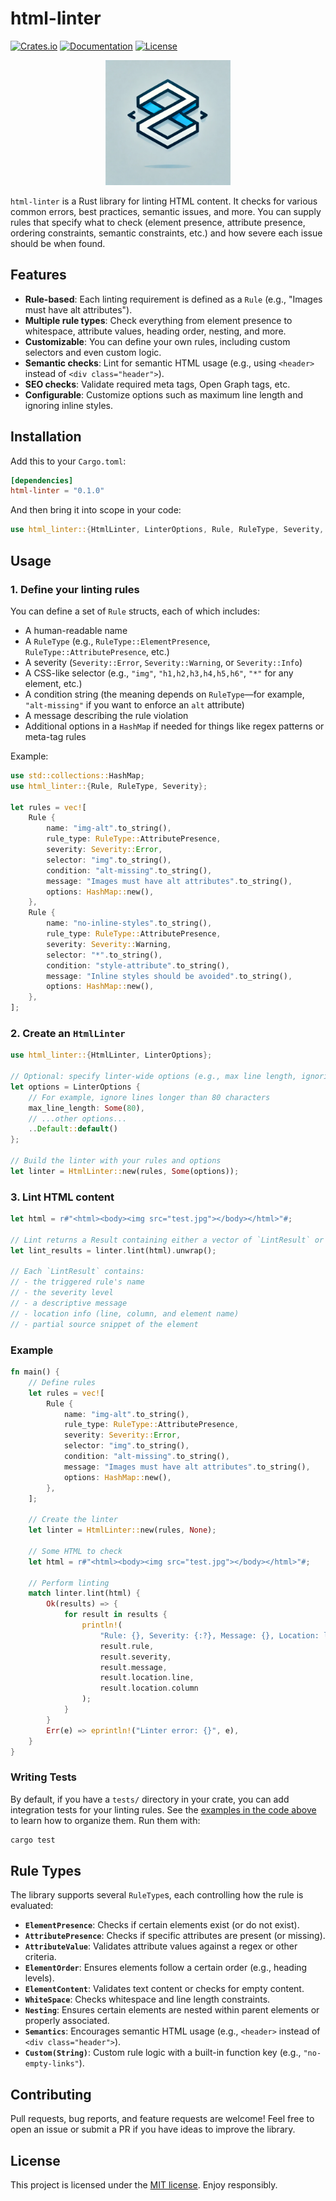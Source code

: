 # html-linter

[![Crates.io](https://img.shields.io/crates/v/html-linter.svg)](https://crates.io/crates/html-linter)
[![Documentation](https://docs.rs/html-linter/badge.svg)](https://docs.rs/html-linter)
[![License](https://img.shields.io/crates/l/html-linter.svg)](LICENSE)

<p align="center">
  <img src="docs/images/logo.png" alt="HTML Linter Logo" width="200">
</p>

`html-linter` is a Rust library for linting HTML content. It checks for various common errors, best practices, semantic issues, and more. You can supply rules that specify what to check (element presence, attribute presence, ordering constraints, semantic constraints, etc.) and how severe each issue should be when found.

## Features

- **Rule-based**: Each linting requirement is defined as a `Rule` (e.g., "Images must have alt attributes").
- **Multiple rule types**: Check everything from element presence to whitespace, attribute values, heading order, nesting, and more.
- **Customizable**: You can define your own rules, including custom selectors and even custom logic.
- **Semantic checks**: Lint for semantic HTML usage (e.g., using `<header>` instead of `<div class="header">`).
- **SEO checks**: Validate required meta tags, Open Graph tags, etc.
- **Configurable**: Customize options such as maximum line length and ignoring inline styles.

## Installation

Add this to your `Cargo.toml`:

```toml
[dependencies]
html-linter = "0.1.0"
```

And then bring it into scope in your code:

```rust
use html_linter::{HtmlLinter, LinterOptions, Rule, RuleType, Severity, LintResult};
```

## Usage

### 1. Define your linting rules

You can define a set of `Rule` structs, each of which includes:

- A human-readable name
- A `RuleType` (e.g., `RuleType::ElementPresence`, `RuleType::AttributePresence`, etc.)
- A severity (`Severity::Error`, `Severity::Warning`, or `Severity::Info`)
- A CSS-like selector (e.g., `"img"`, `"h1,h2,h3,h4,h5,h6"`, `"*"` for any element, etc.)
- A condition string (the meaning depends on `RuleType`—for example, `"alt-missing"` if you want to enforce an `alt` attribute)
- A message describing the rule violation
- Additional options in a `HashMap` if needed for things like regex patterns or meta-tag rules

Example:

```rust
use std::collections::HashMap;
use html_linter::{Rule, RuleType, Severity};

let rules = vec![
    Rule {
        name: "img-alt".to_string(),
        rule_type: RuleType::AttributePresence,
        severity: Severity::Error,
        selector: "img".to_string(),
        condition: "alt-missing".to_string(),
        message: "Images must have alt attributes".to_string(),
        options: HashMap::new(),
    },
    Rule {
        name: "no-inline-styles".to_string(),
        rule_type: RuleType::AttributePresence,
        severity: Severity::Warning,
        selector: "*".to_string(),
        condition: "style-attribute".to_string(),
        message: "Inline styles should be avoided".to_string(),
        options: HashMap::new(),
    },
];
```

### 2. Create an `HtmlLinter`

```rust
use html_linter::{HtmlLinter, LinterOptions};

// Optional: specify linter-wide options (e.g., max line length, ignoring inline styles, etc.)
let options = LinterOptions {
    // For example, ignore lines longer than 80 characters
    max_line_length: Some(80),
    // ...other options...
    ..Default::default()
};

// Build the linter with your rules and options
let linter = HtmlLinter::new(rules, Some(options));
```

### 3. Lint HTML content

```rust
let html = r#"<html><body><img src="test.jpg"></body></html>"#;

// Lint returns a Result containing either a vector of `LintResult` or a `LinterError`.
let lint_results = linter.lint(html).unwrap();

// Each `LintResult` contains:
// - the triggered rule's name
// - the severity level
// - a descriptive message
// - location info (line, column, and element name)
// - partial source snippet of the element
```

### Example

```rust
fn main() {
    // Define rules
    let rules = vec![
        Rule {
            name: "img-alt".to_string(),
            rule_type: RuleType::AttributePresence,
            severity: Severity::Error,
            selector: "img".to_string(),
            condition: "alt-missing".to_string(),
            message: "Images must have alt attributes".to_string(),
            options: HashMap::new(),
        },
    ];

    // Create the linter
    let linter = HtmlLinter::new(rules, None);

    // Some HTML to check
    let html = r#"<html><body><img src="test.jpg"></body></html>"#;

    // Perform linting
    match linter.lint(html) {
        Ok(results) => {
            for result in results {
                println!(
                    "Rule: {}, Severity: {:?}, Message: {}, Location: line {}, column {}",
                    result.rule,
                    result.severity,
                    result.message,
                    result.location.line,
                    result.location.column
                );
            }
        }
        Err(e) => eprintln!("Linter error: {}", e),
    }
}
```

### Writing Tests

By default, if you have a `tests/` directory in your crate, you can add integration tests for your linting rules. See the [examples in the code above](./tests/) to learn how to organize them. Run them with:

```bash
cargo test
```

## Rule Types

The library supports several `RuleType`s, each controlling how the rule is evaluated:

- **`ElementPresence`**: Checks if certain elements exist (or do not exist).
- **`AttributePresence`**: Checks if specific attributes are present (or missing).
- **`AttributeValue`**: Validates attribute values against a regex or other criteria.
- **`ElementOrder`**: Ensures elements follow a certain order (e.g., heading levels).
- **`ElementContent`**: Validates text content or checks for empty content.
- **`WhiteSpace`**: Checks whitespace and line length constraints.
- **`Nesting`**: Ensures certain elements are nested within parent elements or properly associated.
- **`Semantics`**: Encourages semantic HTML usage (e.g., `<header>` instead of `<div class="header">`).
- **`Custom(String)`**: Custom rule logic with a built-in function key (e.g., `"no-empty-links"`).

## Contributing

Pull requests, bug reports, and feature requests are welcome! Feel free to open an issue or submit a PR if you have ideas to improve the library.

## License

This project is licensed under the [MIT license](./LICENSE).
Enjoy responsibly.

```

```
